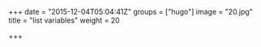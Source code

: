 +++
date = "2015-12-04T05:04:41Z"
groups = ["hugo"]
image = "20.jpg"
title = "list variables"
weight = 20

+++

